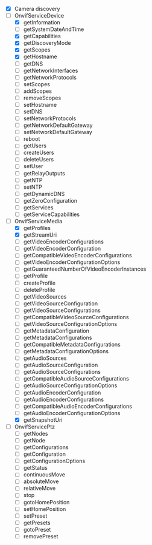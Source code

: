 - [X] Camera discovery
- [ ] OnvifServiceDevice
  - [X] getInformation
  - [ ] getSystemDateAndTime
  - [X] getCapabilities
  - [X] getDiscoveryMode
  - [X] getScopes
  - [X] getHostname
  - [ ] getDNS
  - [ ] getNetworkInterfaces
  - [ ] getNetworkProtocols
  - [ ] setScopes
  - [ ] addScopes
  - [ ] removeScopes
  - [ ] setHostname
  - [ ] setDNS
  - [ ] setNetworkProtocols
  - [ ] getNetworkDefaultGateway
  - [ ] setNetworkDefaultGateway
  - [ ] reboot
  - [ ] getUsers
  - [ ] createUsers
  - [ ] deleteUsers
  - [ ] setUser
  - [ ] getRelayOutputs
  - [ ] getNTP
  - [ ] setNTP
  - [ ] getDynamicDNS
  - [ ] getZeroConfiguration
  - [ ] getServices
  - [ ] getServiceCapabilities
- [ ] OnvifServiceMedia
  - [X] getProfiles
  - [X] getStreamUri
  - [ ] getVideoEncoderConfigurations
  - [ ] getVideoEncoderConfiguration
  - [ ] getCompatibleVideoEncoderConfigurations
  - [ ] getVideoEncoderConfigurationOptions
  - [ ] getGuaranteedNumberOfVideoEncoderInstances
  - [ ] getProfile
  - [ ] createProfile
  - [ ] deleteProfile
  - [ ] getVideoSources
  - [ ] getVideoSourceConfiguration
  - [ ] getVideoSourceConfigurations
  - [ ] getCompatibleVideoSourceConfigurations
  - [ ] getVideoSourceConfigurationOptions
  - [ ] getMetadataConfiguration
  - [ ] getMetadataConfigurations
  - [ ] getCompatibleMetadataConfigurations
  - [ ] getMetadataConfigurationOptions
  - [ ] getAudioSources
  - [ ] getAudioSourceConfiguration
  - [ ] getAudioSourceConfigurations
  - [ ] getCompatibleAudioSourceConfigurations
  - [ ] getAudioSourceConfigurationOptions
  - [ ] getAudioEncoderConfiguration
  - [ ] getAudioEncoderConfigurations
  - [ ] getCompatibleAudioEncoderConfigurations
  - [ ] getAudioEncoderConfigurationOptions
  - [X] getSnapshotUri
- [ ] OnvifServicePtz
  - [ ] getNodes
  - [ ] getNode
  - [ ] getConfigurations
  - [ ] getConfiguration
  - [ ] getConfigurationOptions
  - [ ] getStatus
  - [ ] continuousMove
  - [ ] absoluteMove
  - [ ] relativeMove
  - [ ] stop
  - [ ] gotoHomePosition
  - [ ] setHomePosition
  - [ ] setPreset
  - [ ] getPresets
  - [ ] gotoPreset
  - [ ] removePreset